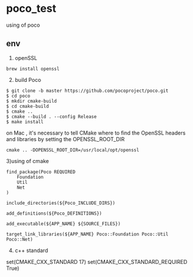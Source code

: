 # poco_test
using of poco 


## env 
1) openSSL
```
brew install openssl
```

2) build Poco
```
$ git clone -b master https://github.com/pocoproject/poco.git
$ cd poco
$ mkdir cmake-build
$ cd cmake-build
$ cmake ..
$ cmake --build . --config Release
$ make install 
```
on Mac , it's necessary to tell CMake where to find the OpenSSL headers and libraries by setting the OPENSSL_ROOT_DIR
```
cmake .. -DOPENSSL_ROOT_DIR=/usr/local/opt/openssl
```

3)using of cmake
```
find_package(Poco REQUIRED 
    Foundation 
    Util 
    Net
)

include_directories(${Poco_INCLUDE_DIRS})

add_definitions(${Poco_DEFINITIONS})

add_executable(${APP_NAME} ${SOURCE_FILES})

target_link_libraries(${APP_NAME} Poco::Foundation Poco::Util Poco::Net)
```

4) c++ standard

set(CMAKE_CXX_STANDARD 17)
set(CMAKE_CXX_STANDARD_REQUIRED True)


